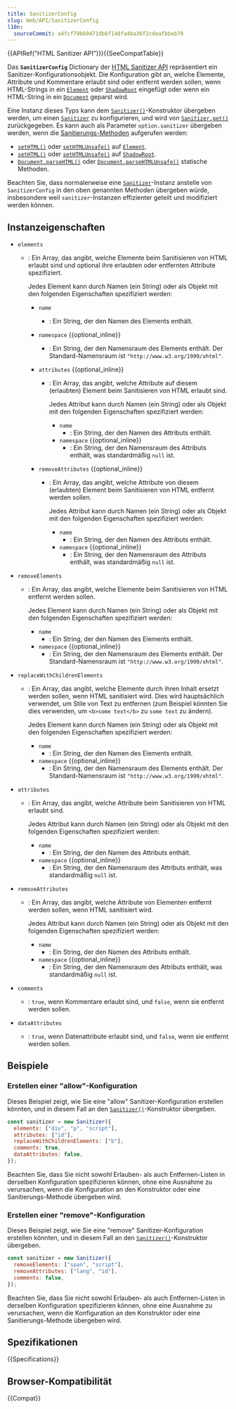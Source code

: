 ```yaml
---
title: SanitizerConfig
slug: Web/API/SanitizerConfig
l10n:
  sourceCommit: a4fcf79b60471db6f148fa4ba36f2cdeafbbeb70
---
```


{{APIRef("HTML Sanitizer API")}}{{SeeCompatTable}}

Das **`SanitizerConfig`** Dictionary der [HTML Sanitizer API](/de/docs/Web/API/HTML_Sanitizer_API) repräsentiert ein Sanitizer-Konfigurationsobjekt.
Die Konfiguration gibt an, welche Elemente, Attribute und Kommentare erlaubt sind oder entfernt werden sollen, wenn HTML-Strings in ein [`Element`](/de/docs/Web/API/Element) oder [`ShadowRoot`](/de/docs/Web/API/ShadowRoot) eingefügt oder wenn ein HTML-String in ein [`Document`](/de/docs/Web/API/Document) geparst wird.

Eine Instanz dieses Typs kann dem [`Sanitizer()`](/de/docs/Web/API/Sanitizer/Sanitizer)-Konstruktor übergeben werden, um einen [`Sanitizer`](/de/docs/Web/API/Sanitizer) zu konfigurieren, und wird von [`Sanitizer.get()`](/de/docs/Web/API/Sanitizer/get) zurückgegeben.
Es kann auch als Parameter `option.sanitizer` übergeben werden, wenn die [Sanitierungs-Methoden](/de/docs/Web/API/HTML_Sanitizer_API#sanitization_methods) aufgerufen werden:

- [`setHTML()`](/de/docs/Web/API/Element/setHTML) oder [`setHTMLUnsafe()`](/de/docs/Web/API/Element/setHTMLUnsafe) auf [`Element`](/de/docs/Web/API/Element).
- [`setHTML()`](/de/docs/Web/API/ShadowRoot/setHTML) oder [`setHTMLUnsafe()`](/de/docs/Web/API/ShadowRoot/setHTMLUnsafe) auf [`ShadowRoot`](/de/docs/Web/API/ShadowRoot).
- [`Document.parseHTML()`](/de/docs/Web/API/Document/parseHTML_static) oder [`Document.parseHTMLUnsafe()`](/de/docs/Web/API/Document/parseHTMLUnsafe_static) statische Methoden.

Beachten Sie, dass normalerweise eine [`Sanitizer`](/de/docs/Web/API/Sanitizer)-Instanz anstelle von `SanitizerConfig` in den oben genannten Methoden übergeben würde, insbesondere weil `sanitizer`-Instanzen effizienter geteilt und modifiziert werden können.

## Instanzeigenschaften

- `elements`
  - : Ein Array, das angibt, welche Elemente beim Sanitisieren von HTML erlaubt sind und optional ihre erlaubten oder entfernten Attribute spezifiziert.

    Jedes Element kann durch Namen (ein String) oder als Objekt mit den folgenden Eigenschaften spezifiziert werden:
    - `name`
      - : Ein String, der den Namen des Elements enthält.
    - `namespace` {{optional_inline}}
      - : Ein String, der den Namensraum des Elements enthält.
        Der Standard-Namensraum ist `"http://www.w3.org/1999/xhtml"`.
    - `attributes` {{optional_inline}}
      - : Ein Array, das angibt, welche Attribute auf diesem (erlaubten) Element beim Sanitisieren von HTML erlaubt sind.

        Jedes Attribut kann durch Namen (ein String) oder als Objekt mit den folgenden Eigenschaften spezifiziert werden:
        - `name`
          - : Ein String, der den Namen des Attributs enthält.
        - `namespace` {{optional_inline}}
          - : Ein String, der den Namensraum des Attributs enthält, was standardmäßig `null` ist.

    - `removeAttributes` {{optional_inline}}
      - : Ein Array, das angibt, welche Attribute von diesem (erlaubten) Element beim Sanitisieren von HTML entfernt werden sollen.

        Jedes Attribut kann durch Namen (ein String) oder als Objekt mit den folgenden Eigenschaften spezifiziert werden:
        - `name`
          - : Ein String, der den Namen des Attributs enthält.
        - `namespace` {{optional_inline}}
          - : Ein String, der den Namensraum des Attributs enthält, was standardmäßig `null` ist.

- `removeElements`
  - : Ein Array, das angibt, welche Elemente beim Sanitisieren von HTML entfernt werden sollen.

    Jedes Element kann durch Namen (ein String) oder als Objekt mit den folgenden Eigenschaften spezifiziert werden:
    - `name`
      - : Ein String, der den Namen des Elements enthält.
    - `namespace` {{optional_inline}}
      - : Ein String, der den Namensraum des Elements enthält.
        Der Standard-Namensraum ist `"http://www.w3.org/1999/xhtml"`.

- `replaceWithChildrenElements`
  - : Ein Array, das angibt, welche Elemente durch ihren Inhalt ersetzt werden sollen, wenn HTML sanitisiert wird.
    Dies wird hauptsächlich verwendet, um Stile von Text zu entfernen (zum Beispiel könnten Sie dies verwenden, um `<b>some text</b>` zu `some text` zu ändern).

    Jedes Element kann durch Namen (ein String) oder als Objekt mit den folgenden Eigenschaften spezifiziert werden:
    - `name`
      - : Ein String, der den Namen des Elements enthält.
    - `namespace` {{optional_inline}}
      - : Ein String, der den Namensraum des Elements enthält.
        Der Standard-Namensraum ist `"http://www.w3.org/1999/xhtml"`.

- `attributes`
  - : Ein Array, das angibt, welche Attribute beim Sanitisieren von HTML erlaubt sind.

    Jedes Attribut kann durch Namen (ein String) oder als Objekt mit den folgenden Eigenschaften spezifiziert werden:
    - `name`
      - : Ein String, der den Namen des Attributs enthält.
    - `namespace` {{optional_inline}}
      - : Ein String, der den Namensraum des Attributs enthält, was standardmäßig `null` ist.

- `removeAttributes`
  - : Ein Array, das angibt, welche Attribute von Elementen entfernt werden sollen, wenn HTML sanitisiert wird.

    Jedes Attribut kann durch Namen (ein String) oder als Objekt mit den folgenden Eigenschaften spezifiziert werden:
    - `name`
      - : Ein String, der den Namen des Attributs enthält.
    - `namespace` {{optional_inline}}
      - : Ein String, der den Namensraum des Attributs enthält, was standardmäßig `null` ist.

- `comments`
  - : `true`, wenn Kommentare erlaubt sind, und `false`, wenn sie entfernt werden sollen.
- `dataAttributes`
  - : `true`, wenn Datenattribute erlaubt sind, und `false`, wenn sie entfernt werden sollen.

## Beispiele

### Erstellen einer "allow"-Konfiguration

Dieses Beispiel zeigt, wie Sie eine "allow" Sanitizer-Konfiguration erstellen könnten, und in diesem Fall an den [`Sanitizer()`](/de/docs/Web/API/Sanitizer/Sanitizer)-Konstruktor übergeben.

```js
const sanitizer = new Sanitizer({
  elements: ["div", "p", "script"],
  attributes: ["id"],
  replaceWithChildrenElements: ["b"],
  comments: true,
  dataAttributes: false,
});
```

Beachten Sie, dass Sie nicht sowohl Erlauben- als auch Entfernen-Listen in derselben Konfiguration spezifizieren können, ohne eine Ausnahme zu verursachen, wenn die Konfiguration an den Konstruktor oder eine Sanitierungs-Methode übergeben wird.

### Erstellen einer "remove"-Konfiguration

Dieses Beispiel zeigt, wie Sie eine "remove" Sanitizer-Konfiguration erstellen könnten, und in diesem Fall an den [`Sanitizer()`](/de/docs/Web/API/Sanitizer/Sanitizer)-Konstruktor übergeben.

```js
const sanitizer = new Sanitizer({
  removeElements: ["span", "script"],
  removeAttributes: ["lang", "id"],
  comments: false,
});
```

Beachten Sie, dass Sie nicht sowohl Erlauben- als auch Entfernen-Listen in derselben Konfiguration spezifizieren können, ohne eine Ausnahme zu verursachen, wenn die Konfiguration an den Konstruktor oder eine Sanitierungs-Methode übergeben wird.

## Spezifikationen

{{Specifications}}

## Browser-Kompatibilität

{{Compat}}
